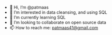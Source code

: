 - 👋 Hi, I’m @patmaas
- 👀 I’m interested in data cleansing, and using SQL
- 🌱 I’m currently learning SQL
- 💞️ I’m looking to collaborate on open source data
- 📫 How to reach me: patmaas41@gmail.com

<!---
patmaas/patmaas is a ✨ special ✨ repository because its `README.md` (this file) appears on your GitHub profile.
You can click the Preview link to take a look at your changes.
--->
